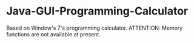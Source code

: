 # Java-GUI-Programming-Calculator
Based on Window's 7's programming calculator. ATTENTION: Memory functions are not available at present.
